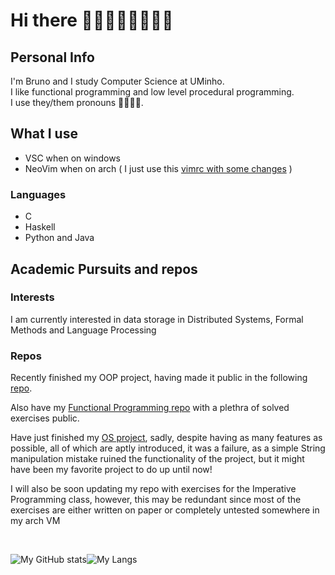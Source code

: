 # Hi there 👋:sparkles::blush::rainbow_flag::transgender_flag::sparkles:

## Personal Info

I'm Bruno and I study Computer Science at UMinho. <br/>
I like functional programming and low level procedural programming.<br/>
I use they/them pronouns 🏳️‍🌈:transgender_flag:.

## What I use

* VSC when on windows
* NeoVim when on arch ( I just use this [vimrc with some changes](https://gist.github.com/jdah/4b4d98c2ced36eb07b017c4ae2c94bab) )

### Languages

* C
* Haskell
* Python and Java

## Academic Pursuits and repos

### Interests
I am currently interested in data storage in Distributed Systems, Formal Methods and Language Processing

### Repos
Recently finished my OOP project, having made it public in the following [repo](https://github.com/greybrunix/Projeto_POO).

Also have my [Functional Programming repo](https://github.com/greybrunix/pf2022) with a plethra of solved exercises public.

Have just finished my [OS project](https://github.com/greybrunix/Projeto_SO), sadly, despite having as many features as possible, all of which are aptly introduced, it was a failure, as a simple String manipulation mistake ruined the functionality of the project, but it might have been my favorite project to do up until now!

I will also be soon updating my repo with exercises for the Imperative Programming class, however, this may be redundant since most of the exercises are either written on paper or completely untested somewhere in my arch VM

<br/>

![My GitHub stats](https://github-readme-stats.vercel.app/api?username=greybrunix&hide=prs,issues,contribs&count_private=true&show_icons=true&theme=tokyonight)![My Langs](https://github-readme-stats.vercel.app/api/top-langs/?username=greybrunix&layout=compact&langs_count=10&theme=tokyonight&hide=vim,cpp,java)

